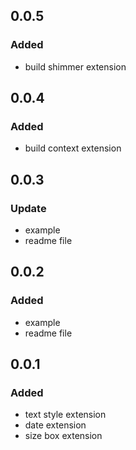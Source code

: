 ## 0.0.5
### Added
- build shimmer extension
## 0.0.4
### Added
- build context extension
## 0.0.3
### Update
- example
- readme file

## 0.0.2
### Added
- example
- readme file

## 0.0.1
### Added
- text style extension
- date extension
- size box extension
